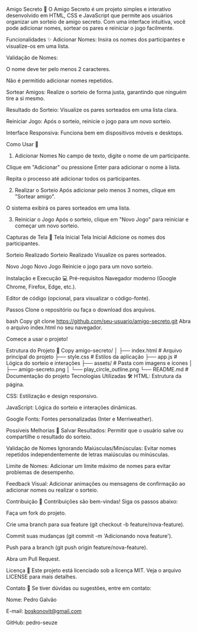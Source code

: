 Amigo Secreto 🎁
O Amigo Secreto é um projeto simples e interativo desenvolvido em HTML, CSS e JavaScript que permite aos usuários organizar um sorteio de amigo secreto. Com uma interface intuitiva, você pode adicionar nomes, sortear os pares e reiniciar o jogo facilmente.

Funcionalidades ✨
Adicionar Nomes: Insira os nomes dos participantes e visualize-os em uma lista.

Validação de Nomes:

O nome deve ter pelo menos 2 caracteres.

Não é permitido adicionar nomes repetidos.

Sortear Amigos: Realize o sorteio de forma justa, garantindo que ninguém tire a si mesmo.

Resultado do Sorteio: Visualize os pares sorteados em uma lista clara.

Reiniciar Jogo: Após o sorteio, reinicie o jogo para um novo sorteio.

Interface Responsiva: Funciona bem em dispositivos móveis e desktops.

Como Usar 🚀
1. Adicionar Nomes
No campo de texto, digite o nome de um participante.

Clique em "Adicionar" ou pressione Enter para adicionar o nome à lista.

Repita o processo até adicionar todos os participantes.

2. Realizar o Sorteio
Após adicionar pelo menos 3 nomes, clique em "Sortear amigo".

O sistema exibirá os pares sorteados em uma lista.

3. Reiniciar o Jogo
Após o sorteio, clique em "Novo Jogo" para reiniciar e começar um novo sorteio.

Capturas de Tela 📸
Tela Inicial
Tela Inicial
Adicione os nomes dos participantes.

Sorteio Realizado
Sorteio Realizado
Visualize os pares sorteados.

Novo Jogo
Novo Jogo
Reinicie o jogo para um novo sorteio.

Instalação e Execução 💻
Pré-requisitos
Navegador moderno (Google Chrome, Firefox, Edge, etc.).

Editor de código (opcional, para visualizar o código-fonte).

Passos
Clone o repositório ou faça o download dos arquivos.

bash
Copy
git clone https://github.com/seu-usuario/amigo-secreto.git
Abra o arquivo index.html no seu navegador.

Comece a usar o projeto!

Estrutura do Projeto 📂
Copy
amigo-secreto/
│
├── index.html          # Arquivo principal do projeto
├── style.css           # Estilos da aplicação
├── app.js              # Lógica do sorteio e interações
├── assets/             # Pasta com imagens e ícones
│   ├── amigo-secreto.png
│   └── play_circle_outline.png
└── README.md           # Documentação do projeto
Tecnologias Utilizadas 🛠️
HTML: Estrutura da página.

CSS: Estilização e design responsivo.

JavaScript: Lógica do sorteio e interações dinâmicas.

Google Fonts: Fontes personalizadas (Inter e Merriweather).

Possíveis Melhorias 🔧
Salvar Resultados: Permitir que o usuário salve ou compartilhe o resultado do sorteio.

Validação de Nomes Ignorando Maiúsculas/Minúsculas: Evitar nomes repetidos independentemente de letras maiúsculas ou minúsculas.

Limite de Nomes: Adicionar um limite máximo de nomes para evitar problemas de desempenho.

Feedback Visual: Adicionar animações ou mensagens de confirmação ao adicionar nomes ou realizar o sorteio.

Contribuição 🤝
Contribuições são bem-vindas! Siga os passos abaixo:

Faça um fork do projeto.

Crie uma branch para sua feature (git checkout -b feature/nova-feature).

Commit suas mudanças (git commit -m 'Adicionando nova feature').

Push para a branch (git push origin feature/nova-feature).

Abra um Pull Request.

Licença 📜
Este projeto está licenciado sob a licença MIT. Veja o arquivo LICENSE para mais detalhes.

Contato 📧
Se tiver dúvidas ou sugestões, entre em contato:

Nome: Pedro Galvão

E-mail: boskonovit@gmail.com

GitHub: pedro-seuze
